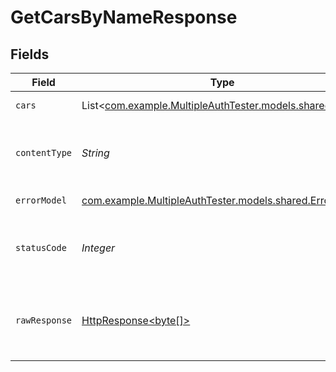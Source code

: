 # GetCarsByNameResponse


## Fields

| Field                                                                                                                    | Type                                                                                                                     | Required                                                                                                                 | Description                                                                                                              |
| ------------------------------------------------------------------------------------------------------------------------ | ------------------------------------------------------------------------------------------------------------------------ | ------------------------------------------------------------------------------------------------------------------------ | ------------------------------------------------------------------------------------------------------------------------ |
| `cars`                                                                                                                   | List<[com.example.MultipleAuthTester.models.shared.Car](../../models/shared/Car.md)>                                     | :heavy_minus_sign:                                                                                                       | car response                                                                                                             |
| `contentType`                                                                                                            | *String*                                                                                                                 | :heavy_check_mark:                                                                                                       | HTTP response content type for this operation                                                                            |
| `errorModel`                                                                                                             | [com.example.MultipleAuthTester.models.shared.ErrorModel](../../models/shared/ErrorModel.md)                             | :heavy_minus_sign:                                                                                                       | error payload                                                                                                            |
| `statusCode`                                                                                                             | *Integer*                                                                                                                | :heavy_check_mark:                                                                                                       | HTTP response status code for this operation                                                                             |
| `rawResponse`                                                                                                            | [HttpResponse<byte[]>](https://docs.oracle.com/en/java/javase/11/docs/api/java.net.http/java/net/http/HttpResponse.html) | :heavy_minus_sign:                                                                                                       | Raw HTTP response; suitable for custom response parsing                                                                  |